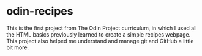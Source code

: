 # odin-recipes

This is the first project from The Odin Project curriculum, in which I used all the HTML basics previously learned to create a simple recipes webpage.
This project also helped me understand and manage git and GitHub a little bit more.